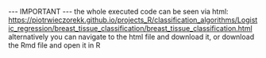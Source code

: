 --- IMPORTANT --- the whole executed code can be seen via html: https://piotrwieczorekk.github.io/projects_R/classification_algorithms/Logistic_regression/breast_tissue_classification/breast_tissue_classification.html alternatively you can navigate to the html file and download it, or download the Rmd file and open it in R
